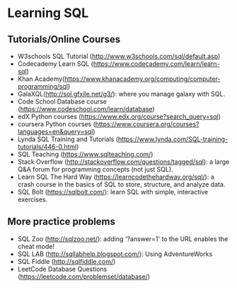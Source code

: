 # Learning SQL

## Tutorials/Online Courses
- W3schools SQL Tutorial (<http://www.w3schools.com/sql/default.asp>)
- Codecademy Learn SQL (<https://www.codecademy.com/learn/learn-sql>)
- Khan Academy(<https://www.khanacademy.org/computing/computer-programming/sql>)
- GalaXQL(<http://sol.gfxile.net/g3/>): where you manage galaxy with SQL.
- Code School Database course (<https://www.codeschool.com/learn/database>)
- edX Python courses (<https://www.edx.org/course?search_query=sql>)
- coursera Python courses (<https://www.coursera.org/courses?languages=en&query=sql>)
- Lynda SQL Training and Tutorials (<https://www.lynda.com/SQL-training-tutorials/446-0.html>)
- SQL Teaching (<https://www.sqlteaching.com/>)
- Stack Overflow (<http://stackoverflow.com/questions/tagged/sql>): a large Q&A forum for programming concepts (not just SQL). 
- Learn SQL The Hard Way (<https://learncodethehardway.org/sql/>): a crash course in the basics of SQL to store, structure, and analyze data. 
- SQL Bolt (<https://sqlbolt.com/>): learn SQL with simple, interactive exercises. 

## More practice problems
- SQL Zoo (<http://sqlzoo.net/>): adding '?answer=1' to the URL enables the cheat mode!
- SQL LAB (<http://sqllabhelp.blogspot.com/>): Using AdventureWorks
- SQL Fiddle (<http://sqlfiddle.com/>)
- LeetCode Database Questions (<https://leetcode.com/problemset/database/>)